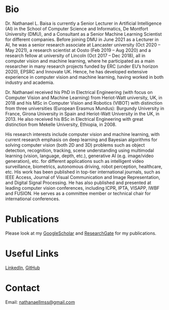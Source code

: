 <!--- ![](./my_photo.jfif) --->
<!--- https://github.com/HugoBlox/theme-academic-cv  --->  
<!--- https://github.com/dmsl/course-responsive-template/tree/master ---> 
<!--- https://github.com/csxmli2016/csxmli2016.github.io --->
<!--- https://github.com/KaiyangZhou/KaiyangZhou.github.io --->
<!--- https://github.com/ZeyuFu/zeyufu.github.io --->
<!---https://github.com/ale152/ale152.github.io --->

# Bio
Dr. Nathanael L. Baisa is currently a Senior Lecturer in Artificial Intelligence (AI) in the School of Computer Science and Informatics, De Montfort University (DMU), and a Consultant as a Senior Machine Learning Scientist for different companies. Before joining DMU in June 2021 as a Lecturer in AI, he was a senior research associate at Lancaster university (Oct 2020 – May 2021), a research scientist at Oosto (Feb 2019 – Aug 2020) and a research fellow at university of Lincoln (Oct 2017 – Dec 2018), all in computer vision and machine learning, where he participated as a main researcher in many research projects funded by ERC (under EU’s horizon 2020), EPSRC and Innovate UK. Hence, he has developed extensive experience in computer vision and machine learning, having worked in both industry and academia.

Dr. Nathanael received his PhD in Electrical Engineering (with focus on Computer Vision and Machine Learning) from Heriot-Watt university, UK, in 2018 and his MSc in Computer Vision and Robotics (VIBOT) with distinction from three universities (European Erasmus Mundus): Burgundy University in France, Girona University in Spain and Heriot-Watt University in the UK, in 2013. He also received his BSc in Electrical Engineering with great distinction from Mekelle University, Ethiopia, in 2008.

His research interests include computer vision and machine learning, with current research emphasis on deep learning and Bayesian algorithms for solving computer vision (both 2D and 3D) problems such as object detection, recognition, tracking, scene understanding using multimodal learning (vision, language, depth, etc.), generative AI (e.g. image/video generation), etc. for different applications such as intelligent video surveillance, biometrics, autonomous driving, robot perception, healthcare, etc. His work has been published in top-tier international journals, such as IEEE Access, Journal of Visual Communication and Image Representation, and Digital Signal Processing. He has also published and presented at leading computer vision conferences, including ICPR, IPTA, VISAPP, IWBF and FUSION. He serves as a committee member or technical chair for international conferences.

# Publications
Please look at my [GoogleScholar](https://scholar.google.co.uk/citations?user=EKyk-IwAAAAJ&hl=en) and [ResearchGate](https://www.researchgate.net/profile/Nathanael-L-Baisa-2) for my publications.

# Useful Links
[LinkedIn](https://www.linkedin.com/in/nathanael-l-baisa-phd-53479842/), [GitHub](https://github.com/nathanlem1)

# Contact
Email: nathanaellmss@gmail.com
